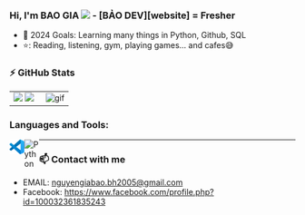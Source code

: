 
### Hi, I'm BAO GIA <img src="https://media.giphy.com/media/hvRJCLFzcasrR4ia7z/giphy.gif" width="25px"> -  [BẢO DEV][website] = Fresher 


- 💪 2024 Goals: Learning many things in Python, Github, SQL
- ⭐: Reading, listening, gym, playing games... and cafes😅

### :zap: GitHub Stats

<table>
<tr>
  <td width="48%">
    <img src="https://github-readme-stats.vercel.app/api?username=NguyenGiaBao23520121&show_icons=true&hide=contribs,issues&hide_border=true" />
    <img src="https://github-readme-stats.vercel.app/api/top-langs/?username=ThanhLa1802&layout=compact&show_icons=true&hide_border=true" />
  </td>
  <td width="52%"><img alt="gif" align="right" src=".github/assets/coding-freak.gif"/></td>
</tr>
<table>

### Languages and Tools:
<img align="left" alt="Visual Studio Code" width="26px" src="https://raw.githubusercontent.com/github/explore/80688e429a7d4ef2fca1e82350fe8e3517d3494d/topics/visual-studio-code/visual-studio-code.png" />
<img align="left" alt="Python" width="26px" src="https://upload.wikimedia.org/wikipedia/commons/thumb/0/0a/Python.svg/1200px-Python.svg.png" /> 

---


### 📫 Contact with me
- EMAIL: nguyengiabao.bh2005@gmail.com
- Facebook: https://www.facebook.com/profile.php?id=100032361835243

<!---
BAODEVPRO/BAODEVPRO is a ✨ special ✨ repository because its `README.md` (this file) appears on your GitHub profile.
You can click the Preview link to take a look at your changes.
--->
